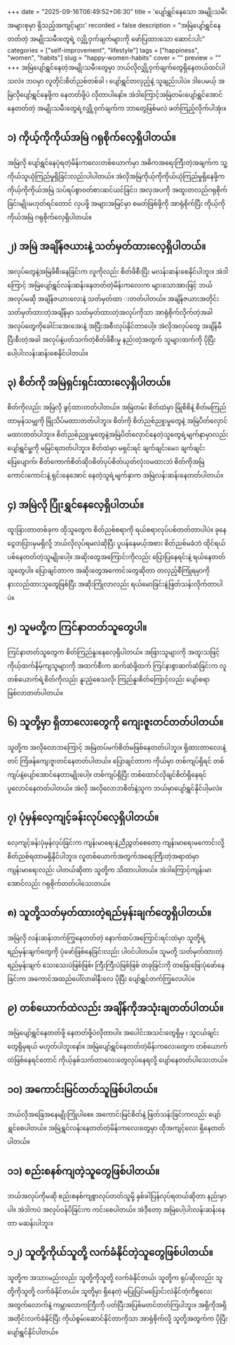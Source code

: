 +++
date = "2025-09-16T06:49:52+06:30"
title = 'ပျော်ရွှင်နေသော အမျိုးသမီးအများစုမှာ ရှိသည့်အကျင့်များ'
recorded = false
description = "အမြဲပျော်ရွှင်နေတတ်တဲ့ အမျိုးသမီးတွေရဲ့ လျှို့ဝှက်ချက်များကို ဖော်ပြထားသော ဆောင်းပါး"
categories = ["self-improvement", "lifestyle"]
tags = ["happiness", "women", "habits"]
slug = "happy-women-habits"
cover = ""
preview = ""
+++
အမြဲပျော်ရွှင်နေတဲ့အမျိုးသမီးတွေမှာ ဘယ်လိုလျှို့ဝှက်ချက်တွေရှိနေတယ်ထင်ပါသလဲ။ ဘဝမှာ လူတိုင်းစိတ်ညစ်တစ်ခါ ၊ ပျော်ရွှင်တလှည့်နဲ့ သူချည်းပါပဲ။ ဒါပေမယ့် အမြဲလိုပျော်ရွှင်နေဖို့က နေတတ်ဖို့ပဲ လိုတာပါနော်။ အဲဒါကြောင့်အမြဲတမ်းပျော်ရွှင်အောင်နေတတ်တဲ့ အမျိုးသမီးတွေရဲ့လျှို့ဝှက်ချက်က ဘာတွေဖြစ်မလဲ ဖတ်ကြည့်လိုက်ပါအုံး။

## ၁) ကိုယ့်ကိုကိုယ်အမြဲ ဂရုစိုက်လေ့ရှိပါတယ်။
အမြဲလို ပျော်ရွှင်နေပုံရတဲ့မိန်းကလေးတစ်ယောက်မှာ အဓိကအရေးကြီးတဲ့အချက်က သူ့ကိုယ်သူယုံကြည်မှုရှိခြင်းလည်းပါပါတယ်။ အဲလိုအမြဲကိုယ့်ကိုကိုယ်ယုံကြည်မှုရှိနေဖို့က ကိုယ့်ကိုကိုယ်အမြဲ သပ်ရပ်စွာဝတ်စားဆင်ယင်ခြင်း၊ အလှအပကို အထူးတလည်ဂရုစိုက်ခြင်းမျိုးမဟုတ်ရင်တောင် လှပဖို့ အများအမြင်မှာ စမတ်ဖြစ်ဖို့ကို အာရုံစိုက်ပြီး ကိုယ့်ကိုကိုယ်အမြဲ ဂရုစိုက်လေ့ရှိပါတယ်။

## ၂) အမြဲ အချိန်ဇယားနဲ့ သတ်မှတ်ထားလေ့ရှိပါတယ်။
အလုပ်တွေနဲ့အမြဲဖိစီးနေခြင်းက လူကိုလည်း စိတ်ဖိစီးပြီး မလန်းဆန်းစေနိုင်ပါဘူး။ အဲဒါကြောင့် အမြဲပျော်ရွှင်လန်းဆန်းနေတတ်တဲ့မိန်းကလေးက များသောအားဖြင့် ဘယ်အလုပ်မဆို အချိန်ဇယားလေးနဲ့ သတ်မှတ်ထာ းတတ်ပါတယ်။ အချိန်ဇယားအတိုင်းသတ်မှတ်ထားတဲ့အချိန်မှာ သတ်မှတ်ထားတဲ့အလုပ်ကိုသာ အာရုံစိုက်လိုက်တဲ့အခါ အလုပ်တွေကိုခေါင်းအေးအေးနဲ့ အပြီးအစီးလုပ်နိုင်တာပေါ့။ အဲလိုအလုပ်တွေ အချိန်မီပြီးစီးတဲ့အခါ အလုပ်နဲ့ပတ်သက်တဲ့စိတ်ဖိစီးမှု နည်းတဲ့အတွက် သူများထက်ကို ပိုပြီး ပေါ့ပါးလန်းဆန်းစေနိုင်ပါတယ်။

## ၃) စိတ်ကို အမြဲရှင်းရှင်းထားလေ့ရှိပါတယ်။
စိတ်ကိုလည်း အမြဲလို ဖွင့်ထားတတ်ပါတယ်။ အမြဲတမ်း စိတ်ထဲမှာ မြုံစိစိနဲ့ စိတ်မကြည်တာမှန်သမျှကို မြိုသိပ်မထားတတ်ပါဘူး။ စိတ်ကို စိတ်ညစ်ညူးမှုတွေနဲ့ အမြဲပိတ်လှောင်မထားတတ်ပါဘူး။ စိတ်ညစ်ညူးမှုတွေနဲ့အမြဲပိတ်လှောင်နေတဲ့သူတွေရဲ့မျက်နာမှာလည်း ပျော်ရွှင်မှု့ကို မမြင်ရတတ်ပါဘူး။ စိတ်ထဲမှာ မရှင်းရင် ချက်ချင်းမေး၊ ချက်ချင်းပြေပျောက်၊ စိတ်ကောက်စိတ်ဆိုး၊စိတ်ပုပ်စိတ်ယုတ်လုံးဝမထားဘဲ စိတ်ကိုအမြဲ ကောင်းကောင်းနဲ့ ရှင်းနေအောင် နေတဲ့သူရဲ့မျက်နှာက အမြဲလန်းဆန်းနေတတ်ပါတယ်။

## ၄) အမြဲလို ပြုံးရွှင်နေလေ့ရှိပါတယ်။
ထူးခြားတာတစ်ခုက ထိုသူတွေက စိတ်ညစ်စရာကို ရယ်စရာလုပ်ပစ်တတ်တာပါပဲ။ ခုနေ ငွေတပြားမှမရှိလို့ ဘယ်လိုလုပ်ရမလဲဆိုပြီး ပူပန်နေမယ့်အစား စိတ်ညစ်မခံဘဲ ထိုင်ရယ်ပစ်နေတတ်တဲ့သူမျိုးပေါ့။ အဆိုးတွေအကြောင်းကိုလည်း ပြောပြနေရင်းနဲ့ ရယ်နေတတ်သူတွေပါ။ ပြောချင်တာက အဆိုးတွေအကောင်းတွေဆိုတာ တလှည့်စီကြုံရမှာကို နားလည်ထားသူတွေဖြစ်ပြီး အဆိုးကြုံလာလည်း ရယ်မောခြင်းနဲ့ဖြတ်သန်းလိုက်တာပါပဲ။

## ၅) သူမတို့က ကြင်နာတတ်သူတွေပါ။
ကြင်နာတတ်သူတွေက စိတ်ကြည်နူးနေလေ့ရှိပါတယ်။ အခြားသူများကို အထူးသဖြင့် ကိုယ့်ထက်နိမ့်ကျသူများကို အထက်စီးက ဆက်ဆံဖို့ထက် ကြင်နာစွာဆက်ဆံခြင်းက လူတစ်ယောက်ရဲ့စိတ်ကိုလည်း နူးညံ့စေသလို၊ ကြည်နူးစိတ်ကြောင့်လည်း ပျော်စရာဖြစ်လာတတ်ပါတယ်။

## ၆) သူတို့မှာ ရှိတာလေးတွေကို ကျေးဇူးတင်တတ်ပါတယ်။
သူတို့က အလိုလောဘကြောင့် အမြဲတပ်မက်စိတ်မဖြစ်နေတတ်ပါဘူး။ ရှိထားတာလေးနဲ့တင် ကြံဖန်ကျေးဇူးတင်နေတတ်ပါတယ်။ ပြောချင်တာက ကိုယ်မှာ တစ်ကျပ်ရှိရင် တစ်ကျပ်နဲ့ပျော်အောင်နေတာမျိုးပေါ့။ တစ်ကျပ်ရှိပြီး တစ်ထောင်လိုချင်စိတ်ရှိနေရင် ပူလောင်နေတတ်ပါတယ်။ အဲလို အလိုလောဘစိတ်နဲ့သူက ဘယ်မှာပျော်ရွှင်နိုင်ပါ့မလဲ။

## ၇) ပုံမှန်လေ့ကျင့်ခန်းလုပ်လေ့ရှိပါတယ်။
လေ့ကျင့်ခန်းပုံမှန်လုပ်ခြင်းက ကျန်းမာရေးနဲ့ညီညွှတ်စေတော့ ကျန်းမာရေးမကောင်းလို့ စိတ်ညစ်ရတာမရှိနိုင်ပါဘူး။ လူတစ်ယောက်အတွက်အရေးကြီးတဲ့အရာထဲမှာ ကျန်းမာရေးလည်း ပါတယ်ဆိုတာ သူတို့က သိထားပါတယ်။ အဲဒါကြောင့်ကျန်းမာအောင်လည်း ဂရုစိုက်တတ်ပါသေးတယ်။

## ၈) သူတို့သတ်မှတ်ထားတဲ့ရည်မှန်းချက်တွေရှိပါတယ်။
အမြဲလို လန်းဆန်းတက်ကြွနေတတ်တဲ့ နောက်ထပ်အကြောင်းရင်းထဲမှာ သူတို့ရဲ့ရည်မှန်းချက်တွေကို ပုံဖော်ဖြစ်နေခြင်းလည်း ပါဝင်ပါတယ်။ သူမတို့ သတ်မှတ်ထားတဲ့ ရည်မှန်းချက် သေးသေးပဲဖြစ်ဖြစ်၊ ကြီးကြီးပဲဖြစ်ဖြစ် တခုခြင်းကို တဖြေးဖြေးပုံဖော်နေခြင်းက အကောင်အထည်ပေါ်လာခါနီးလေ ပိုပြီး ပျော်ရွှင်တက်ကြွလေပါပဲ။

## ၉) တစ်ယောက်ထဲလည်း အချိန်ကိုအသုံးချတတ်ပါတယ်။
အမြဲပျော်ရွှင်နေတတ်ဖို့ နေတတ်ဖို့ပဲလိုတာပါ။ အပေါင်းအသင်းတွေရှိမှ ၊ သူငယ်ချင်းတွေရှိမှရယ် မဟုတ်ပါဘူးနော်။ အမြဲပျော်ရွှင်နေတတ်တဲ့မိန်းကလေးတွေက တစ်ယောက်ထဲဖြစ်နေရင်တောင် ကိုယ့်နှစ်သက်တာလေးတွေလုပ်နေရလို့ ပျော်နေတတ်ပါသေးတယ်။

## ၁၀) အကောင်းမြင်တတ်သူဖြစ်ပါတယ်။
ဘယ်လိုအခြေအနေမျိုးကြုံပါစေ။ အကောင်းမြင်စိတ်နဲ့ ဖြတ်သန်းခြင်းကလည်း ပျော်ရွှင်စေပါတယ်။ အမြဲရွှင်လန်းနေတတ်တဲ့မိန်းကလေးတွေမှာ ထိုအကျင့်လေး ရှိနေတတ်ပါတယ်။

## ၁၁) စည်းစနစ်ကျတဲ့သူတွေဖြစ်ပါတယ်။
ဘယ်အလုပ်ကိုမဆို စည်းစနစ်ကျစွာလုပ်တတ်သူမို့ နှစ်ခါပြန်လုပ်ရတယ်ဆိုတာ နည်းမှာပါ။ အဲဒါကပဲ အလုပ်ဝန်ပိခြင်းက ကင်းစေပါတယ်။ အဲဒီ့တော့ အမြဲပေါ့ပါးလန်းဆန်းနေတာ မဆန်းပါဘူး။

## ၁၂) သူတို့ကိုယ်သူတို့ လက်ခံနိုင်တဲ့သူတွေဖြစ်ပါတယ်။
သူတို့က အသားမည်းလည်း သူတို့ကိုသူတို့ လက်ခံနိုင်တယ်၊ သူတို့က ရုပ်ဆိုးလည်း သူတို့ကိုသူတို့ လက်ခံနိုင်တယ်။ သူတို့မှာ ရှိနေတဲ့ မပြုပြင်မပြောင်းလဲနိုင်တဲ့ကိစ္စလေးအတွက်လောက်နဲ့ ကမ္ဘာလောကကြီးကို ပတ်ပြီးအပြစ်မတင်တတ်ကြပါဘူး။ အရှိကိုအရှိအတိုင်းလက်ခံနိုင်ပြီး ကိုယ်စွမ်းဆောင်နိုင်တာကိုသာ အာရုံစိုက်လို့ သူတို့အတွက်က ပိုပြီး ပျော်ရွှင်နိုင်ပါတယ်။ 